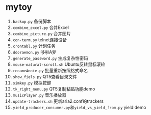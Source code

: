 # mytoy

1. `backup.py` 备份脚本
2. `combine_excel.py` 合并Excel
3. `combine_picture.py` 合并图片 
4. `con-term.py` telnet连接设备
5. `crontabl.py` 计划任务
6. `ddoraemon.py` 哆啦A梦
7. `generate_password.py` 生成复杂性密码
8. `mouse-natural-scroll.sh` Ubuntu反转鼠标滚轮
9. `renameAnnie.py` 批量重新按照格式命名
10. `show_fiels.py` QT5查看目录文件
11. `simkey.py` 模拟按键
12. `tk_right_menu.py` QT5复制粘贴功能demo
13. `musicPlayer.py` 音乐播放器
14. `update-trackers.sh` 更新aria2.conf的trackers
15. `yield_producer_consumer.py`和`yield_vs_yield_from.py` yield demo